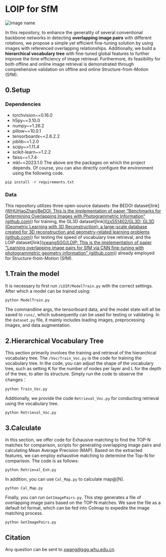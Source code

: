 # LOIP for SfM
![image name](https://s2.loli.net/2024/01/30/sk9e6Qch7i2nDtp.png)

In this repository, to enhance the generality of several conventional backbone networks in detecting **overlapping image pairs** with different rotations, we propose a simple yet efficient fine-tuning solution by using images with referenced overlapping relationships. Additionally, we build a **hierarchical vocabulary tree** with fine-tuned global features to further improve the time efficiency of image retrieval. Furthermore, its feasibility for both offline and online image retrieval is demonstrated through comprehensive validation on offline and online Structure-from-Motion (SfM).


## 0.Setup
### Dependencies

 - torchvision~=0.16.0
 - h5py~=3.10.0
 - numpy~=1.26.2
 - pillow~=10.0.1
 - tensorboardx~=2.6.2.2
 - joblib~=1.2.0
 - scipy~=1.11.4
 - scikit-learn~=1.2.2
 - faiss~=1.7.4·
 - mkl~=2023.1.0
The above are the packages on which the project depends. Of course, you can also directly configure the environment using the following code.
```python
pip install -r requirements.txt
```
### Data
This repository utilizes three open-source datasets: the BEDOI dataset[link]([WHUHaoZhan/BeDOI: This is the implementation of paper “Benchmarks for Determining Overlapping Images with Photogrammetric Information” (github.com)](https://github.com/WHUHaoZhan/BeDOI)) for training, the GL3D dataset[link]([lzx551402/GL3D: GL3D (Geometric Learning with 3D Reconstruction): a large-scale database created for 3D reconstruction and geometry-related learning problems (github.com)](https://github.com/lzx551402/GL3D)) for testing the speed of vocabulary tree retrieval, and the LOIP dataset[link]([xwangSGG/LOIP: This is the implementation of paper "Learning overlapping image pairs for SfM via CNN fine-tuning with photogrammetric geometry information" (github.com)](https://github.com/xwangSGG/LOIP?tab=readme-ov-file)) already employed for Structure-from-Motion (SfM).
## 1.Train the model
It is necessary to first run `/LOIP/ModelTrain.py` with the correct settings. After which a model can be trained using:
```python
python ModelTrain.py
```
The commandline args, the tensorboard data, and the model state will all be saved to `runs/`, which subsequently can be used for testing or validating. In the `dataset.py` file, it mainly includes loading images, preprocessing images, and data augmentation.

## 2.Hierarchical Vocabulary Tree

This section primarily involves the training and retrieval of the hierarchical vocabulary tree. The `/Voc/Train_Voc.py` is the code for training the vocabulary tree. In the code, you can adjust the shape of the vocabulary tree, such as setting K for the number of nodes per layer and L for the depth of the tree, to alter its structure. Simply run the code to observe the changes：
```
python Train_Voc.py
```
Additionally, we provide the code `Retrieval_Voc.py` for conducting retrieval using the vocabulary tree.
```
python Retrieval_Voc.py
```

## 3.Calculate
  
In this section, we offer code for Exhausive matching to find the TOP-N matches for comparison, scripts for generating overlapping image pairs and calculating Mean Average Precision (MAP).
Based on the extracted features, we can employ exhaustive matching to determine the Top-N for comparison. The code is as follows:
```
python Retrieval_Exh.py
```
  
In addition, you can use `Cal_Map.py` to calculate map@[N].
```
python Cal_Map.py
```
Finally, you can run `GetImagePairs.py`. This step generates a file of overlapping image pairs based on the TOP-N matches. We save the file as a default txt format, which can be fed into Colmap to expedite the image matching process.
```
python GetImagePairs.py
```




## Citation
Any question can be sent to [xwang@sgg.whu.edu.cn](mailto:xwang@sgg.whu.edu.cn).


